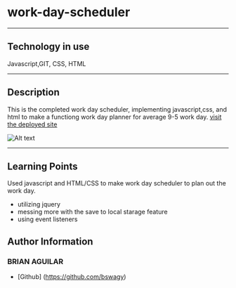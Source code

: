 # work-day-scheduler
---
## Technology in use

Javascript,GIT, CSS, HTML

---
## Description
This is the completed work day scheduler, implementing javascript,css, and html to make a functiong work day planner for average 9-5 work day.
[visit the deployed site]( )

![Alt text](<Screenshot 2024-02-15 at 9.40.17 PM.png>) 

---
## Learning Points
 Used javascript and HTML/CSS to make work day scheduler to plan out the work day.
* utilizing jquery
* messing more with the save to local starage feature
*  using event listeners                                                           


## Author Information

### BRIAN AGUILAR
* [Github] (https://github.com/bswagy)